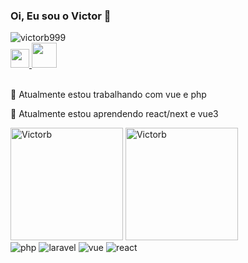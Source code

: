### Oi, Eu sou o Victor 👋

<!--
**Victorb999/VIctorb999** is a ✨ _special_ ✨ repository because its `README.md` (this file) appears on your GitHub profile.

Here are some ideas to get you started:

- 🔭 I’m currently working on ...
- 🌱 I’m currently learning ...
- 👯 I’m looking to collaborate on ...
- 🤔 I’m looking for help with ...
- 💬 Ask me about ...
- 📫 How to reach me: ...
- 😄 Pronouns: ...
- ⚡ Fun fact: ...
-->
<img src="https://komarev.com/ghpvc/?username=victorb999&color=blue" alt="victorb999" />  
<div> 
  <a href="https://www.linkedin.com/in/victorb-araujo/">
    <img height="30em" src="https://img.shields.io/badge/-LinkedIn-%230077B5?style=for-the-badge&logo=linkedin&logoColor=white">
  </a> 
  <a href="https://victoraraujo.com.br">
    <img height="40em" src="https://www.victoraraujo.com.br/_next/image?url=%2Fimg%2Flogo.svg&w=96&q=75">
  </a> 
</div>
<br />

<p>🔭 Atualmente estou trabalhando com vue e php</p>
<p>🌱 Atualmente estou aprendendo react/next e vue3</p>

<div>
  <img height="180em" src="https://github-readme-stats.vercel.app/api?username=victorb999&show_icons=true&theme=omni&include_all_commits=true&count_private=true" alt="Victorb"/>
  <img height="180em" src="https://github-readme-stats.vercel.app/api/top-langs/?username=victorb999&layout=compact&show_icons=true&theme=omni&langs_count=8" alt="Victorb" /> 
</div>

<div>
  <img src="https://img.shields.io/badge/PHP-777BB4?style=for-the-badge&logo=php&logoColor=white" alt="php" /> 
  <img src="https://img.shields.io/badge/Laravel-FF2D20?style=for-the-badge&logo=laravel&logoColor=white" alt="laravel" /> 
  <img src="https://img.shields.io/badge/Vue.js-35495E?style=for-the-badge&logo=vue.js&logoColor=4FC08D" alt="vue" /> 
  <img src="https://img.shields.io/badge/React-20232A?style=for-the-badge&logo=react&logoColor=61DAFB" alt="react" /> 
</div>
